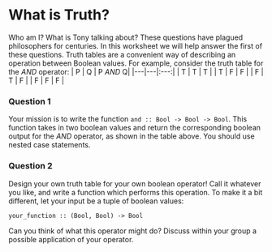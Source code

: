 # What is Truth?
Who am I? What is Tony talking about? These questions have plagued philosophers for centuries. In this worksheet we will help answer the first of these questions.
Truth tables are a convenient way of describing an operation between Boolean values. For example, consider the truth table for the _AND_ operator:
| P | Q | P _AND_ Q|
|---|---|:---:|
| T | T | T |
| T | F | F |
| F | T | F |
| F | F | F |

### Question 1
Your mission is to write the function 
``and :: Bool -> Bool -> Bool``.
This function takes in two boolean values and return the corresponding boolean output for the _AND_ operator, as shown in the table above. You should use nested case statements.
### Question 2
Design your own truth table for your own boolean operator! Call it whatever you like, and write a function which performs this operation. To make it a bit different, let your input be a tuple of boolean values:

`your_function :: (Bool, Bool) -> Bool`

Can you think of what this operator might do? Discuss within your group a possible application of your operator.
